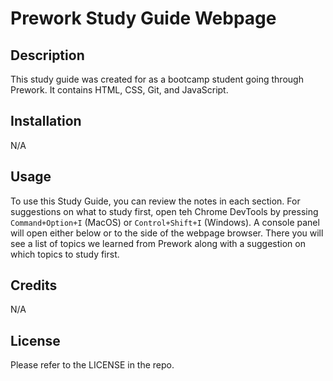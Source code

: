 # Prework Study Guide Webpage
## Description

This study guide was created for as a bootcamp student going through Prework. It contains HTML, CSS, Git, and JavaScript.

## Installation
N/A
## Usage
To use this Study Guide, you can review the notes in each section. For suggestions on what to study first, open teh Chrome DevTools by pressing `Command+Option+I` (MacOS) or `Control+Shift+I` (Windows). A console panel will open either below or to the side of the webpage browser. There you will see a list of topics we learned from Prework along with a suggestion on which topics to study first. 


## Credits
N/A

## License
Please refer to the LICENSE in the repo.